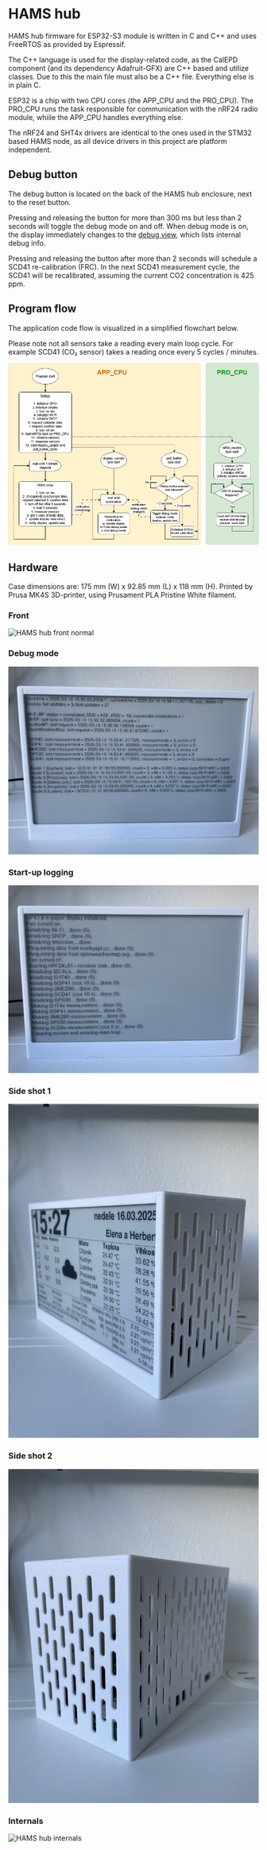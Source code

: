 # HAMS hub

HAMS hub firmware for ESP32-S3 module is written in C and C++ and uses FreeRTOS as provided by Espressif.

The C++ language is used for the display-related code, as the CalEPD component (and its dependency Adafruit-GFX) are C++ based and utilize classes. Due to this the main file must also be a C++ file. Everything else is in plain C.

ESP32 is a chip with two CPU cores (the APP_CPU and the PRO_CPU). The PRO_CPU runs the task responsible for communication with the nRF24 radio module, whiile the APP_CPU handles everything else.

The nRF24 and SHT4x drivers are identical to the ones used in the STM32 based HAMS node, as all device drivers in this project are platform independent.

## Debug button

The debug button is located on the back of the HAMS hub enclosure, next to the reset button.

Pressing and releasing the button for more than 300 ms but less than 2 seconds will toggle the debug mode on and off. When debug mode is on, the display immediately changes to the [debug view](#debug-mode), which lists internal debug info.

Pressing and releasing the button after more than 2 seconds will schedule a SCD41 re-calibration (FRC). In the next SCD41 measurement cycle, the SCD41 will be recalibrated, assuming the current CO2 concentration is 425 ppm.

## Program flow

The application code flow is visualized in a simplified flowchart below.

Please note not all sensors take a reading every main loop cycle. For example SCD41 (CO₂ sensor) takes a reading once every 5 cycles / minutes.

![HAMS hub FW flowchart](images/HAMS_hub_FW_flowchart.png)

## Hardware

Case dimensions are: 175 mm (W) x 92.85 mm (L) x 118 mm (H). Printed by Prusa MK4S 3D-printer, using Prusament PLA Pristine White filament.

### Front
![HAMS hub front normal](images/HAMS_hub_front_normal.JPG)

### Debug mode
![HAMS hub front debug](images/HAMS_hub_front_debug.JPG)

### Start-up logging
![HAMS hub front startup](images/HAMS_hub_front_startup.JPG)

### Side shot 1
![HAMS hub side front](images/HAMS_hub_side_front.JPG)

### Side shot 2
![HAMS hub side back](images/HAMS_hub_side_back.JPG)

### Internals
![HAMS hub internals](images/HAMS_hub_box_internals.png)